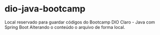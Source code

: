# dio-java-bootcamp
Local reservado para guardar códigos do Bootcamp DIO Claro - Java com Spring Boot
Alterando o conteúdo o arquivo de forma local.

